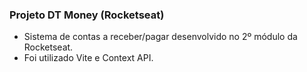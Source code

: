 ### Projeto DT Money (Rocketseat)

- Sistema de contas a receber/pagar desenvolvido no 2º módulo da Rocketseat.
- Foi utilizado Vite e Context API.